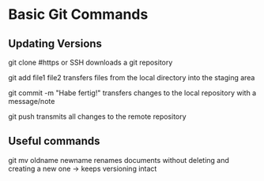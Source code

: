 
# Basic Git Commands


## Updating Versions
git clone #https or SSH
downloads a git repository

git add file1 file2
transfers files from the local directory into the staging area


git commit -m "Habe fertig!"
transfers changes to the local repository with a message/note

git push
transmits all changes to the remote repository

## Useful commands

git mv oldname newname
renames documents without deleting and creating a new one -> keeps versioning intact
